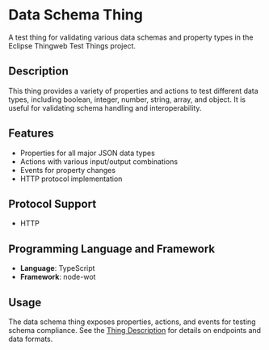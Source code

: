 # Data Schema Thing

A test thing for validating various data schemas and property types in the Eclipse Thingweb Test Things project.

## Description

This thing provides a variety of properties and actions to test different data types, including boolean, integer, number, string, array, and object. It is useful for validating schema handling and interoperability.

## Features

-   Properties for all major JSON data types
-   Actions with various input/output combinations
-   Events for property changes
-   HTTP protocol implementation

## Protocol Support

-   HTTP

## Programming Language and Framework

-   **Language**: TypeScript
-   **Framework**: node-wot

## Usage

The data schema thing exposes properties, actions, and events for testing schema compliance. See the [Thing Description](http://plugfest.thingweb.io/http-data-schema-thing) for details on endpoints and data formats. 